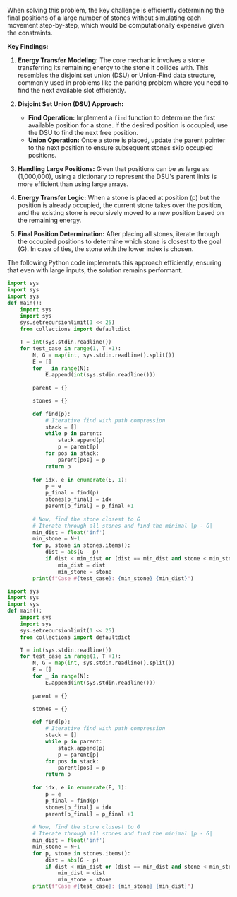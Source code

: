 When solving this problem, the key challenge is efficiently determining the final positions of a large number of stones without simulating each movement step-by-step, which would be computationally expensive given the constraints.

**Key Findings:**

1. **Energy Transfer Modeling:** The core mechanic involves a stone transferring its remaining energy to the stone it collides with. This resembles the disjoint set union (DSU) or Union-Find data structure, commonly used in problems like the parking problem where you need to find the next available slot efficiently.

2. **Disjoint Set Union (DSU) Approach:** 
   - **Find Operation:** Implement a `find` function to determine the first available position for a stone. If the desired position is occupied, use the DSU to find the next free position.
   - **Union Operation:** Once a stone is placed, update the parent pointer to the next position to ensure subsequent stones skip occupied positions.

3. **Handling Large Positions:** Given that positions can be as large as \(1,000,000\), using a dictionary to represent the DSU's parent links is more efficient than using large arrays.

4. **Energy Transfer Logic:** When a stone is placed at position \(p\) but the position is already occupied, the current stone takes over the position, and the existing stone is recursively moved to a new position based on the remaining energy.

5. **Final Position Determination:** After placing all stones, iterate through the occupied positions to determine which stone is closest to the goal \(G\). In case of ties, the stone with the lower index is chosen.

The following Python code implements this approach efficiently, ensuring that even with large inputs, the solution remains performant.

```python
import sys
import sys
import sys
def main():
    import sys
    import sys
    sys.setrecursionlimit(1 << 25)
    from collections import defaultdict

    T = int(sys.stdin.readline())
    for test_case in range(1, T +1):
        N, G = map(int, sys.stdin.readline().split())
        E = []
        for _ in range(N):
            E.append(int(sys.stdin.readline()))
        
        parent = {}

        stones = {}
        
        def find(p):
            # Iterative find with path compression
            stack = []
            while p in parent:
                stack.append(p)
                p = parent[p]
            for pos in stack:
                parent[pos] = p
            return p
        
        for idx, e in enumerate(E, 1):
            p = e
            p_final = find(p)
            stones[p_final] = idx
            parent[p_final] = p_final +1
        
        # Now, find the stone closest to G
        # Iterate through all stones and find the minimal |p - G|
        min_dist = float('inf')
        min_stone = N+1
        for p, stone in stones.items():
            dist = abs(G - p)
            if dist < min_dist or (dist == min_dist and stone < min_stone):
                min_dist = dist
                min_stone = stone
        print(f"Case #{test_case}: {min_stone} {min_dist}")
```

```python
import sys
import sys
import sys
def main():
    import sys
    import sys
    sys.setrecursionlimit(1 << 25)
    from collections import defaultdict

    T = int(sys.stdin.readline())
    for test_case in range(1, T +1):
        N, G = map(int, sys.stdin.readline().split())
        E = []
        for _ in range(N):
            E.append(int(sys.stdin.readline()))
        
        parent = {}

        stones = {}
        
        def find(p):
            # Iterative find with path compression
            stack = []
            while p in parent:
                stack.append(p)
                p = parent[p]
            for pos in stack:
                parent[pos] = p
            return p
        
        for idx, e in enumerate(E, 1):
            p = e
            p_final = find(p)
            stones[p_final] = idx
            parent[p_final] = p_final +1
        
        # Now, find the stone closest to G
        # Iterate through all stones and find the minimal |p - G|
        min_dist = float('inf')
        min_stone = N+1
        for p, stone in stones.items():
            dist = abs(G - p)
            if dist < min_dist or (dist == min_dist and stone < min_stone):
                min_dist = dist
                min_stone = stone
        print(f"Case #{test_case}: {min_stone} {min_dist}")
```